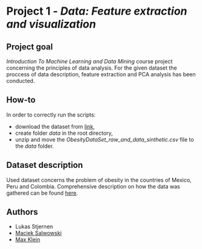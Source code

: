 # Project 1 - *Data: Feature extraction and visualization*
## Project goal

*Introduction To Machine Learning and Data Mining* course project concerning the principles of data analysis. For the given dataset the proccess of data description, feature extraction and PCA analysis has been conducted.

## How-to

In order to correctly run the scripts:
* download the dataset from [link](https://archive.ics.uci.edu/ml/machine-learning-databases/00544/),
* create folder *data* in the root directory,
* unzip and move the *ObesityDataSet_raw_and_data_sinthetic.csv* file to the *data* folder. 

## Dataset description

Used dataset concerns the problem of obesity in the countries of Mexico, Peru and Colombia. Comprehensive description on how the data was gathered can be found [here](https://archive.ics.uci.edu/ml/machine-learning-databases/00544/). 

## Authors
- Lukas Stjernen
- [Maciek Salwowski](https://github.com/MSalwowski)
- [Max Klein](https://github.com/datameerkat)
